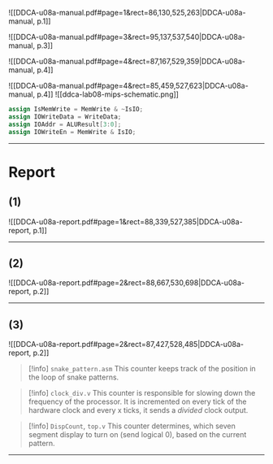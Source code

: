 
![[DDCA-u08a-manual.pdf#page=1&rect=86,130,525,263|DDCA-u08a-manual, p.1]]

![[DDCA-u08a-manual.pdf#page=3&rect=95,137,537,540|DDCA-u08a-manual, p.3]]

![[DDCA-u08a-manual.pdf#page=4&rect=87,167,529,359|DDCA-u08a-manual, p.4]]

![[DDCA-u08a-manual.pdf#page=4&rect=85,459,527,623|DDCA-u08a-manual, p.4]]
![[ddca-lab08-mips-schematic.png]]


```verilog
assign IsMemWrite = MemWrite & ~IsIO;
assign IOWriteData = WriteData; 
assign IOAddr = ALUResult[3:0];
assign IOWriteEn = MemWrite & IsIO;
```

___






# Report

## (1)
![[DDCA-u08a-report.pdf#page=1&rect=88,339,527,385|DDCA-u08a-report, p.1]]


___



## (2)
![[DDCA-u08a-report.pdf#page=2&rect=88,667,530,698|DDCA-u08a-report, p.2]]


___



## (3)
![[DDCA-u08a-report.pdf#page=2&rect=87,427,528,485|DDCA-u08a-report, p.2]]

>[!info] `snake_pattern.asm`
>This counter keeps track of the position in the loop of snake patterns.

>[!info] `clock_div.v`
This counter is responsible for slowing down the frequency of the processor. It is incremented on every tick of the hardware clock and every x ticks, it sends a *divided* clock output.

>[!info] `DispCount`, `top.v`
>This counter determines, which seven segment display to turn on (send logical 0), based on the current pattern.





___
